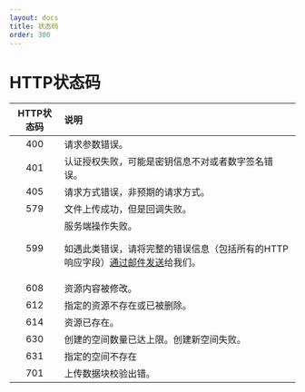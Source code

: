 ```yaml
---
layout: docs
title: 状态码
order: 300
---
```


<a id="codes"></a>
# HTTP状态码

HTTP状态码 | 说明
:---------:|:---------
400	 | 请求参数错误。
401	 | 认证授权失败，可能是密钥信息不对或者数字签名错误。
405	 | 请求方式错误，非预期的请求方式。
579	 | 文件上传成功，但是回调失败。
599	 | 服务端操作失败。<p>如遇此类错误，请将完整的错误信息（包括所有的HTTP响应字段）[通过邮件发送](mailto:support@qiniu.com?subject=599错误日志)给我们。
608	 | 资源内容被修改。
612	 | 指定的资源不存在或已被删除。
614	 | 资源已存在。
630	 | 创建的空间数量已达上限。创建新空间失败。
631	 | 指定的空间不存在
701	 | 上传数据块校验出错。
